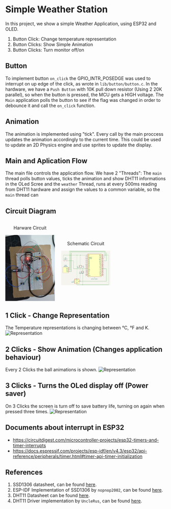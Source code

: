 # Simple Weather Station

In this project, we show a simple Weather Application, using ESP32 and OLED.

1. Button Click: Change temperature representation
1. Button Clicks: Show Simple Animation
1. Button Clicks: Turn monitor off/on

## Button

To implement button `on_click` the GPIO_INTR_POSEDGE was used to interrupt on up edge of the click, as wrote in `lib/button/button.c`. In the hardware, we have a `Push Button` with 10K pull down resistor (Using 2 20K parallel), so when the button is pressed, the MCU gets a HIGH voltage.
The `Main` application polls the button to see if the flag was changed in order to debounce it and call the `on_click` function.

## Animation

The animation is implemented using "tick". Every call by the main proccess updates the animation accordingly to the current time. This could be used to update an 2D Physics engine and use sprites to update the display.

## Main and Aplication Flow

The main file controls the application flow. We have 2 "Threads": The `main` thread polls button values, ticks the animation and show DHT11 informations in the OLed Scree and the `weather` Thread, runs at every 500ms reading from DHT11 hardware and assign the values to a common variable, so the `main` thread can 


## Circuit Diagram


<div class="side">
    <div class="middle">
        <p style="text-align: center">Harware Circuit</p>
        <img src="./docs/circuit2.jpeg" alt="Harware Circuits">
    </div>
    <div class="middle">
        <p style="text-align: center">Schematic Circuit</p>
        <img src="./docs/kicad.jpeg" alt="Schematic Circuits">
    </div>
</div>

<style>

.side {
    display: grid;
    grid-template-columns: 1fr 1fr 1fr;
    column-gap: 20px;
    place-items: center;
}

.middle {
}

.img {
    max-width: 100%;
    max-height: 100%;
}

</style>

## 1 Click - Change Representation

The Temperature representations is changing between °C, °F and K.
<img src="./docs/representation.gif" alt="Representation">


## 2 Clicks - Show Animation (Changes application behaviour)

Every 2 Clicks the ball animations is shown.
<img src="./docs/animation.gif" alt="Representation">

## 3 Clicks - Turns the OLed display off (Power saver)

On 3 Clicks the screen is turn off to save battery life, turning on again when pressed three times.
<img src="./docs/shutdown.gif" alt="Representation">


## Documents about interrupt in ESP32
 - https://circuitdigest.com/microcontroller-projects/esp32-timers-and-timer-interrupts
 - https://docs.espressif.com/projects/esp-idf/en/v4.3/esp32/api-reference/peripherals/timer.html#timer-api-timer-initialization


## References

1. SSD1306 datasheet, can be found [here](https://www.alldatasheet.com/view.jsp?Searchword=Ssd1306%20datasheet&gad=1&gclid=Cj0KCQjw0tKiBhC6ARIsAAOXutlKWRNAzstZ96tXT6xcJW5a0YPrZwLqGcYIT_aOV5m33F_SBqrCLvEaAmuXEALw_wcB).
1. ESP-IDF Implementation of SSD1306 by `nopnop2002`, can be found [here](https://github.com/nopnop2002/esp-idf-ssd1306).
1. DHT11 Datasheet can be found [here](https://www.alldatasheet.com/view.jsp?Searchword=Dht11%20datasheet&gad=1&gclid=Cj0KCQjw9deiBhC1ARIsAHLjR2AGMjLPtpIg5_IqeDmJ1VmYxvTDiGTHjKHhD6Tg9kuFvFfot_n41hsaAssLEALw_wcB).
1. DHT11 Driver implementation by `UncleRus`, can be found [here](https://github.com/UncleRus/esp-idf-lib/tree/master/components/dht).